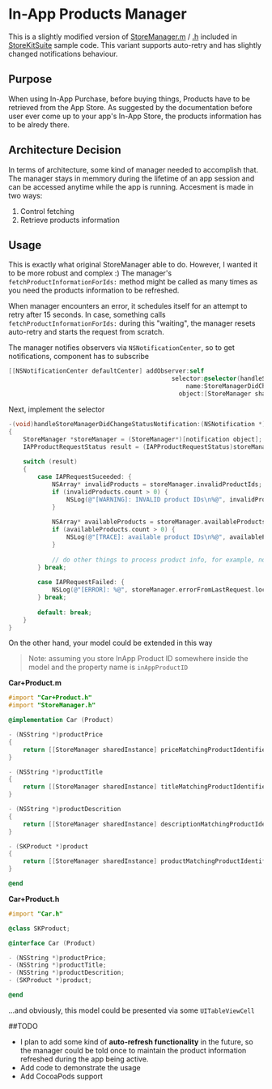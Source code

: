 # In-App Products Manager

This is a slightly modified version of [StoreManager.m](https://developer.apple.com/library/ios/samplecode/sc1991/Listings/iOSInAppPurchases_iOSInAppPurchases_StoreManager_m.html#//apple_ref/doc/uid/DTS40014726-iOSInAppPurchases_iOSInAppPurchases_StoreManager_m-DontLinkElementID_24) / [.h](https://developer.apple.com/library/ios/samplecode/sc1991/Listings/iOSInAppPurchases_iOSInAppPurchases_StoreManager_h.html#//apple_ref/doc/uid/DTS40014726-iOSInAppPurchases_iOSInAppPurchases_StoreManager_h-DontLinkElementID_23) included in [StoreKitSuite](https://www.google.com.ua/url?sa=t&rct=j&q=&esrc=s&source=web&cd=1&cad=rja&uact=8&ved=0ahUKEwjN8LjUqKvJAhWIlHIKHdu5AOIQFggbMAA&url=https%3A%2F%2Fdeveloper.apple.com%2Flibrary%2Fios%2Fsamplecode%2Fsc1991%2FIntroduction%2FIntro.html&usg=AFQjCNEPjfoc5IqcDDdb1UIQe2rnhcXQ9Q&sig2=xnuEyG5khlKNypOaJZfQaA)  sample code. This variant supports auto-retry and has slightly changed notifications behaviour.

## Purpose

When using In-App Purchase, before buying things, Products have to be retrieved from the App Store. As suggested by the documentation before user ever come up to your app's In-App Store, the products information has to be alredy there.

## Architecture Decision

In terms of architecture, some kind of manager needed to accomplish that. The manager stays in memmory during the lifetime of an app session and can be accessed anytime while the app is running. Accesment is made in two ways:

1. Control fetching
2. Retrieve products information

## Usage

This is exactly what original StoreManager able to do. However, I wanted it to be more robust and complex :) The manager's `fetchProductInformationForIds:` method might be called as many times as you need the products information to be refreshed. 

When manager encounters an error, it schedules itself for an attempt to retry after 15 seconds. In case, something calls `fetchProductInformationForIds:` during this "waiting", the manager resets auto-retry and starts the request from scratch.

The manager notifies observers via `NSNotificationCenter`, so to get notifications, component has to subscribe 

```objective-c
[[NSNotificationCenter defaultCenter] addObserver:self
                                             selector:@selector(handleStoreManagerDidChangeStatusNotification:)
                                                 name:StoreManagerDidChangeStatusNotification
                                               object:[StoreManager sharedInstance]];
```
Next, implement the selector

```objective-c
-(void)handleStoreManagerDidChangeStatusNotification:(NSNotification *)notification
{
    StoreManager *storeManager = (StoreManager*)[notification object];
    IAPProductRequestStatus result = (IAPProductRequestStatus)storeManager.status;
    
    switch (result)
    {
        case IAPRequestSuceeded: {
            NSArray* invalidProducts = storeManager.invalidProductIds;
            if (invalidProducts.count > 0) {
                NSLog(@"[WARNING]: INVALID product IDs\n%@", invalidProducts);
            }
            
            NSArray* availableProducts = storeManager.availableProducts;
            if (availableProducts.count > 0) {
                NSLog(@"[TRACE]: available product IDs\n%@", availableProducts);
            }
            
            // do other things to process product info, for example, notify UI to update
        } break;
            
        case IAPRequestFailed: {
            NSLog(@"[ERROR]: %@", storeManager.errorFromLastRequest.localizedDescription);
        } break;
            
        default: break;
    }
}
```

On the other hand, your model could be extended in this way
> Note: assuming you store InApp Product ID somewhere inside the model and the property name is `inAppProductID`

**Car+Product.m**

```objective-c
#import "Car+Product.h"
#import "StoreManager.h"

@implementation Car (Product)

- (NSString *)productPrice
{
    return [[StoreManager sharedInstance] priceMatchingProductIdentifier:self.inAppProductID];
}

- (NSString *)productTitle
{
    return [[StoreManager sharedInstance] titleMatchingProductIdentifier:self.inAppProductID];
}

- (NSString *)productDescrition
{
    return [[StoreManager sharedInstance] descriptionMatchingProductIdentifier:self.inAppProductID];
}

- (SKProduct *)product
{
    return [[StoreManager sharedInstance] productMatchingProductIdentifier:self.inAppProductID];
}

@end
```

**Car+Product.h**

```objective-c
#import "Car.h"

@class SKProduct;

@interface Car (Product)

- (NSString *)productPrice;
- (NSString *)productTitle;
- (NSString *)productDescrition;
- (SKProduct *)product;

@end
```
...and obviously, this model could be presented via some `UITableViewCell`

##TODO

* I plan to add some kind of **auto-refresh functionality** in the future, so the manager could be told once to maintain the product information refreshed during the app being active.
* Add code to demonstrate the usage
* Add CocoaPods support
